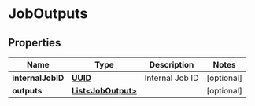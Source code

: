 

# JobOutputs

## Properties

Name | Type | Description | Notes
------------ | ------------- | ------------- | -------------
**internalJobID** | [**UUID**](UUID.md) | Internal Job ID |  [optional]
**outputs** | [**List&lt;JobOutput&gt;**](JobOutput.md) |  |  [optional]



